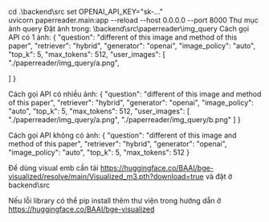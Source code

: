 cd .\backend\src
set OPENAI_API_KEY="sk-..."  
uvicorn paperreader.main:app --reload --host 0.0.0.0 --port 8000
Thư mục ảnh query
Đặt ảnh trong: \backend\src\paperreader\img_query
Cách gọi API có 1 ảnh:
{
  "question": "different of this image and method of this paper",
  "retriever": "hybrid",
  "generator": "openai",
  "image_policy": "auto",
  "top_k": 5,
  "max_tokens": 512,
  "user_images": [
    "./paperreader/img_query/a.png",

  ]
}

Cách gọi API có nhiều ảnh:
{
  "question": "different of this image and method of this paper",
  "retriever": "hybrid",
  "generator": "openai", 
  "image_policy": "auto",
  "top_k": 5,
  "max_tokens": 512,
  "user_images": [
    "./paperreader/img_query/a.png",
    "./paperreader/img_query/b.png"
  ]
}

Cách gọi API không có ảnh:
{
  "question": "different of this image and method of this paper",
  "retriever": "hybrid",
  "generator": "openai", 
  "image_policy": "auto",
  "top_k": 5,
  "max_tokens": 512
}


Để dùng visual emb cần tải https://huggingface.co/BAAI/bge-visualized/resolve/main/Visualized_m3.pth?download=true và đặt ở backend\src

Nếu lỗi library có thể pip install thêm thư viện trong hướng dẫn ở https://huggingface.co/BAAI/bge-visualized 